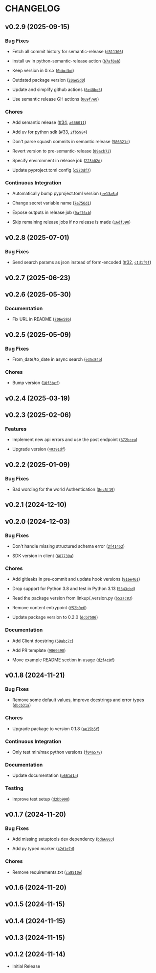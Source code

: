 # CHANGELOG

<!-- version list -->

## v0.2.9 (2025-09-15)

### Bug Fixes

- Fetch all commit history for semantic-release
  ([`d811306`](https://github.com/LinkupPlatform/linkup-python-sdk/commit/d81130693ae04d6b2c13908811adeb0783a8ae65))

- Install uv in python-semantic-release action
  ([`b7af0eb`](https://github.com/LinkupPlatform/linkup-python-sdk/commit/b7af0eb341ab091408d5b8aace0f630a80683006))

- Keep version in 0.x.x
  ([`0bbcfbd`](https://github.com/LinkupPlatform/linkup-python-sdk/commit/0bbcfbdce4e9f4833812a8d39c77f7b23d05ac51))

- Outdated package version
  ([`20ae5d0`](https://github.com/LinkupPlatform/linkup-python-sdk/commit/20ae5d0201614c908d6e2f152637b3760059ea8c))

- Update and simplify github actions
  ([`8e48be3`](https://github.com/LinkupPlatform/linkup-python-sdk/commit/8e48be3b29d47fe9363f5e03f83ffc99671af8a7))

- Use semantic release GH actions
  ([`069f7e0`](https://github.com/LinkupPlatform/linkup-python-sdk/commit/069f7e039ba3e4723111ba88aae9ecaa3e4eaa75))

### Chores

- Add semantic release ([#34](https://github.com/LinkupPlatform/linkup-python-sdk/pull/34),
  [`a666011`](https://github.com/LinkupPlatform/linkup-python-sdk/commit/a6660113c41e72af918c134e2f2ba304c874a169))

- Add uv for python sdk ([#33](https://github.com/LinkupPlatform/linkup-python-sdk/pull/33),
  [`2fb5984`](https://github.com/LinkupPlatform/linkup-python-sdk/commit/2fb5984af59244f314840e4a5f0888c1921cea2c))

- Don't parse squash commits in semantic release
  ([`586321c`](https://github.com/LinkupPlatform/linkup-python-sdk/commit/586321c8f79eeb08793753e5aac87f4e754ab1b0))

- Revert version to pre-semantic-release
  ([`89acb72`](https://github.com/LinkupPlatform/linkup-python-sdk/commit/89acb729c97230179bab715eac6a4a7cc975652d))

- Specify environment in release job
  ([`223b02d`](https://github.com/LinkupPlatform/linkup-python-sdk/commit/223b02de596c711d1fe9fed96cb239f47fc255fc))

- Update pyproject.toml config
  ([`c573df7`](https://github.com/LinkupPlatform/linkup-python-sdk/commit/c573df7f600c5f8d28346ded7043047fc65d656c))

### Continuous Integration

- Automatically bump pyproject.toml version
  ([`ee13a6a`](https://github.com/LinkupPlatform/linkup-python-sdk/commit/ee13a6a36f5fbbb508d1a880ed2c377b8ad38a81))

- Change secret variable name
  ([`7e750d1`](https://github.com/LinkupPlatform/linkup-python-sdk/commit/7e750d11a6d34d4971ba16190b5cef02fadd498c))

- Expose outputs in release job
  ([`0af76cb`](https://github.com/LinkupPlatform/linkup-python-sdk/commit/0af76cb83614e88f796ca45ca614ba1d111e3c0e))

- Skip remaining release jobs if no release is made
  ([`16df390`](https://github.com/LinkupPlatform/linkup-python-sdk/commit/16df390ed42e39e5ba8b4c96bda376baa6cf5fad))


## v0.2.8 (2025-07-01)

### Bug Fixes

- Send search params as json instead of form-encoded
  ([#32](https://github.com/LinkupPlatform/linkup-python-sdk/pull/32),
  [`c1d1f9f`](https://github.com/LinkupPlatform/linkup-python-sdk/commit/c1d1f9fb5b384c43db03f783dfc4fe146d314844))


## v0.2.7 (2025-06-23)


## v0.2.6 (2025-05-30)

### Documentation

- Fix URL in README
  ([`706e59b`](https://github.com/LinkupPlatform/linkup-python-sdk/commit/706e59bb47e375bc435ed29a036b173f11a51925))


## v0.2.5 (2025-05-09)

### Bug Fixes

- From_date/to_date in async search
  ([`e35c84b`](https://github.com/LinkupPlatform/linkup-python-sdk/commit/e35c84bc2298a1450da3580068b385670dc14ab1))

### Chores

- Bump version
  ([`10f3bcf`](https://github.com/LinkupPlatform/linkup-python-sdk/commit/10f3bcff79f8a411ffa90024f192c98037d24c05))


## v0.2.4 (2025-03-19)


## v0.2.3 (2025-02-06)

### Features

- Implement new api errors and use the post endpoint
  ([`672bcea`](https://github.com/LinkupPlatform/linkup-python-sdk/commit/672bceae398a8736417535be2b38c838ca7bd6bd))

- Upgrade version
  ([`40391df`](https://github.com/LinkupPlatform/linkup-python-sdk/commit/40391df9c4414f2264f0fc3f1d9ceb888b60141f))


## v0.2.2 (2025-01-09)

### Bug Fixes

- Bad wording for the world Authentication
  ([`8ec5f19`](https://github.com/LinkupPlatform/linkup-python-sdk/commit/8ec5f1990b0b24dbf3bed0d2d95f44d406594bc0))


## v0.2.1 (2024-12-10)


## v0.2.0 (2024-12-03)

### Bug Fixes

- Don't handle missing structured schema error
  ([`2f41452`](https://github.com/LinkupPlatform/linkup-python-sdk/commit/2f414525135b6a7a002e5913ecd8ba9ec5544540))

- SDK version in client
  ([`687730a`](https://github.com/LinkupPlatform/linkup-python-sdk/commit/687730ae6c849818f19221cd4df01524cbc52dd8))

### Chores

- Add gitleaks in pre-commit and update hook versions
  ([`916e461`](https://github.com/LinkupPlatform/linkup-python-sdk/commit/916e4614e8bbb929b1b14505cbfacac78b7d0964))

- Drop support for Python 3.8 and test in Python 3.13
  ([`5343cbd`](https://github.com/LinkupPlatform/linkup-python-sdk/commit/5343cbd15f60d5da2df2860b7049e4894cbda2b4))

- Read the package version from linkup/_version.py
  ([`b52ac83`](https://github.com/LinkupPlatform/linkup-python-sdk/commit/b52ac8341b14148fbead49d33671a6487abd05cd))

- Remove content entrypoint
  ([`f52b0e6`](https://github.com/LinkupPlatform/linkup-python-sdk/commit/f52b0e6d4167ea2cefb1edee1ef8bab068fb25ab))

- Update package version to 0.2.0
  ([`dcb7586`](https://github.com/LinkupPlatform/linkup-python-sdk/commit/dcb7586a57a003fa0db1309ab212481791fc52f9))

### Documentation

- Add Client docstring
  ([`58abc7c`](https://github.com/LinkupPlatform/linkup-python-sdk/commit/58abc7c8ebefbff2d123e7b966dbf23baee4f895))

- Add PR template
  ([`9860498`](https://github.com/LinkupPlatform/linkup-python-sdk/commit/9860498b820b67bae54fc8c1b7c05c87906c6fd0))

- Move example README section in usage
  ([`d2f4c0f`](https://github.com/LinkupPlatform/linkup-python-sdk/commit/d2f4c0fb13e6c02e381cf81c90d643e4430d5cae))


## v0.1.8 (2024-11-21)

### Bug Fixes

- Remove some default values, improve docstrings and error types
  ([`dbcb31a`](https://github.com/LinkupPlatform/linkup-python-sdk/commit/dbcb31abea725763d9633f7decc4677281175621))

### Chores

- Upgrade package to version 0.1.8
  ([`ae15b5f`](https://github.com/LinkupPlatform/linkup-python-sdk/commit/ae15b5fdf66e1ff3e79fb173ac97d8629f5da207))

### Continuous Integration

- Only test min/max python versions
  ([`f04a578`](https://github.com/LinkupPlatform/linkup-python-sdk/commit/f04a5789627a6f54109d8beb444efc86724c355b))

### Documentation

- Update documentation
  ([`b661d1a`](https://github.com/LinkupPlatform/linkup-python-sdk/commit/b661d1a290957e10b9291e8ad75f6aa6678f15cf))

### Testing

- Improve test setup
  ([`d2bb998`](https://github.com/LinkupPlatform/linkup-python-sdk/commit/d2bb9981425484cf88057a78c59256158d205c4e))


## v0.1.7 (2024-11-20)

### Bug Fixes

- Add missing setuptools dev dependency
  ([`bda6803`](https://github.com/LinkupPlatform/linkup-python-sdk/commit/bda6803ee9c3852857d9bb9c66d3af42646b5979))

- Add py.typed marker
  ([`42d1e7d`](https://github.com/LinkupPlatform/linkup-python-sdk/commit/42d1e7dbce92d3fff5dc7752088c82ef82492a53))

### Chores

- Remove requirements.txt
  ([`ca8510e`](https://github.com/LinkupPlatform/linkup-python-sdk/commit/ca8510ec566981884468b96657d720e178a857d8))


## v0.1.6 (2024-11-20)


## v0.1.5 (2024-11-15)


## v0.1.4 (2024-11-15)


## v0.1.3 (2024-11-15)


## v0.1.2 (2024-11-14)

- Initial Release
